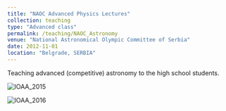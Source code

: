 ```yaml
---
title: "NAOC Advanced Physics Lectures"
collection: teaching
type: "Advanced class"
permalink: /teaching/NAOC_Astronomy
venue: "National Astronomical Olympic Committee of Serbia"
date: 2012-11-01
location: "Belgrade, SERBIA"
---
```


Teaching advanced (competitive) astronomy to the high school students.

![IOAA_2015](https://stefan-andjelkovic-pitt.github.io/images/IOAA_2015.jpg)

![IOAA_2016](https://stefan-andjelkovic-pitt.github.io/images/IOAA_2016.jpg)
